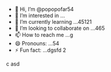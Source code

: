 - 👋 Hi, I’m @popopofar54
- 👀 I’m interested in ...
- 🌱 I’m currently learning ...45121
- 💞️ I’m looking to collaborate on ...465
- 📫 How to reach me ...g
- 😄 Pronouns: ...54
- ⚡ Fun fact: ...dgsfd
2
<!---
popopofar/popopofar is a ✨ special ✨ repository because its `README.md` (this file) appears on your GitHub profile.
You can click the Preview link to take a look at your changes.
--->
c
asd
